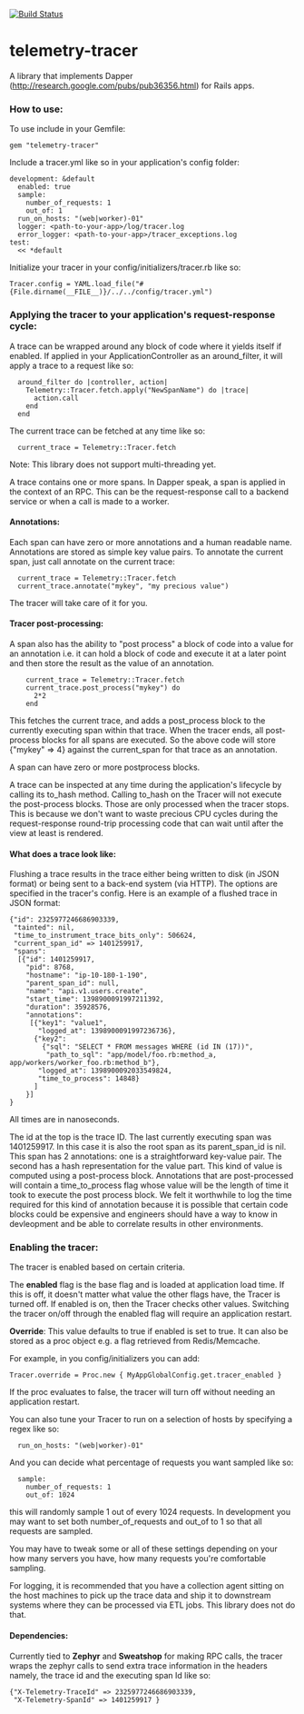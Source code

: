 [![Build Status](https://travis-ci.org/yammer/telemetry-tracer.png?branch=master)](https://travis-ci.org/yammer/telemetry-tracer)

telemetry-tracer
================

A library that implements Dapper (http://research.google.com/pubs/pub36356.html) for Rails apps.

### How to use:

To use include in your Gemfile:
```
gem "telemetry-tracer"
```

Include a tracer.yml like so in your application's config folder:

```
development: &default
  enabled: true
  sample:
    number_of_requests: 1
    out_of: 1
  run_on_hosts: "(web|worker)-01"
  logger: <path-to-your-app>/log/tracer.log
  error_logger: <path-to-your-app>/tracer_exceptions.log
test: 
  << *default
```

Initialize your tracer in your config/initializers/tracer.rb like so:
```
Tracer.config = YAML.load_file("#{File.dirname(__FILE__)}/../../config/tracer.yml")
```

### Applying the tracer to your application's request-response cycle:

A trace can be wrapped around any block of code where it yields itself
if enabled. If applied in your ApplicationController as an
around_filter, it will apply a trace to a request like so:

```
  around_filter do |controller, action|
    Telemetry::Tracer.fetch.apply("NewSpanName") do |trace|
      action.call
    end
  end
```


The current trace can be fetched at any time like so:

```
  current_trace = Telemetry::Tracer.fetch
```

Note: This library does not support multi-threading yet.

A trace contains one or more spans. In Dapper speak, a span is applied
in the context of an RPC. This can be the request-response call 
to a backend service or when a call is made to a worker.

#### Annotations:
Each span can have zero or more annotations and a human readable name.
Annotations are stored as simple key value pairs. To annotate the current 
span, just call annotate on the current trace:
```
  current_trace = Telemetry::Tracer.fetch
  current_trace.annotate("mykey", "my precious value")
```

The tracer will take care of it for you.


#### Tracer post-processing:

A span also has the ability to "post process" a block of code into a value 
for an annotation i.e. it can hold a block of code and execute it at a 
later point and then store the result as the value of an annotation. 

```
    current_trace = Telemetry::Tracer.fetch
    current_trace.post_process("mykey") do
      2*2
    end
```

This fetches the current trace, and adds a post_process block to the 
currently executing span within that trace. When the tracer ends, all
post-process blocks for all spans are executed. So the above code will
store {"mykey" => 4} against the current_span for that trace as an 
annotation.

A span can have zero or more postprocess blocks.

A trace can be inspected at any time during the application's lifecycle
by calling its to_hash method. Calling to_hash on the Tracer will not 
execute the post-process blocks. Those are only processed when the tracer
stops. This is because we don't want to waste precious CPU cycles
during the request-response round-trip processing code that can wait 
until after the view at least is rendered.


#### What does a trace look like:
Flushing a trace results in the trace either being written to disk (in JSON format)
or being sent to a back-end system (via HTTP). The options are specified in the
tracer's config. Here is an example of a flushed trace in JSON format:

```
{"id": 2325977246686903339,
 "tainted": nil,
 "time_to_instrument_trace_bits_only": 506624,
 "current_span_id" => 1401259917,
 "spans": 
  [{"id": 1401259917,
    "pid": 8768,
    "hostname": "ip-10-180-1-190",
    "parent_span_id": null,
    "name": "api.v1.users.create",
    "start_time": 1398900091997211392,
    "duration": 35928576,
    "annotations":
     [{"key1": "value1",
       "logged_at": 1398900091997236736},
      {"key2": 
        {"sql": "SELECT * FROM messages WHERE (id IN (17))",
         "path_to_sql": "app/model/foo.rb:method_a, app/workers/worker_foo.rb:method_b"},
       "logged_at": 1398900092033549824,
       "time_to_process": 14848}
      ]
    }]
}

```
All times are in nanoseconds.

The id at the top is the trace ID. The last currently executing span was 1401259917. 
In this case it is also the root span as its parent_span_id is nil. This span has 
2 annotations: one is a straightforward key-value pair. The second has a hash 
representation for the value part. This kind of value is computed using a post-process 
block. Annotations that are post-processed will contain a time_to_process flag
whose value will be the length of time it took to execute the post process block. 
We felt it worthwhile to log the time required for this kind of annotation because 
it is possible that certain code blocks could be expensive and engineers should 
have a way to know in devleopment and be able to correlate results in other
environments.

### Enabling the tracer:

The tracer is enabled based on certain criteria. 

The **enabled** flag is the base flag and is loaded at application load time. 
If this is off, it doesn't matter what value the other flags have, the Tracer 
is turned off. If enabled is on, then the Tracer checks other values. Switching 
the tracer on/off through the enabled flag will require an application restart.

**Override**: This value defaults to true if enabled is set to true. It can also be
stored as a proc object e.g. a flag retrieved from Redis/Memcache.

For example, in you config/initializers you can add:

```
Tracer.override = Proc.new { MyAppGlobalConfig.get.tracer_enabled }
```

If the proc evaluates to false, the tracer will turn off without 
needing an application restart.

You can also tune your Tracer to run on a selection of hosts by
specifying a regex like so: 
```
  run_on_hosts: "(web|worker)-01"
```

And you can decide what percentage of requests you want sampled like
so:
```
  sample:
    number_of_requests: 1
    out_of: 1024
```

this will randomly sample 1 out of every 1024 requests. In development
you may want to set both number_of_requests and out_of to 1 so that all 
requests are sampled.

You may have to tweak some or all of these settings depending on your
how many servers you have, how many requests you're comfortable sampling.

For logging, it is recommended that you have a collection agent sitting
on the host machines to pick up the trace data and ship it to downstream
systems where they can be processed via ETL jobs. This library does not do
that.


#### Dependencies:
Currently tied to **Zephyr**  and **Sweatshop** for making RPC calls, the tracer wraps
the zephyr calls to send extra trace information in the headers namely,
the trace id and the executing span Id like so:
```
{"X-Telemetry-TraceId" => 2325977246686903339,
 "X-Telemetry-SpanId" => 1401259917 } 
```


